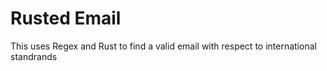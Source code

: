 <h1>Rusted Email</h1>
This uses Regex and Rust to find a valid email with respect to international standrands
